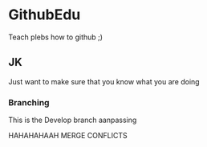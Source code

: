 # GithubEdu
Teach plebs how to github ;)

## JK
Just want to make sure that you know what you are doing

### Branching
This is the Develop branch
aanpassing

HAHAHAHAAH MERGE CONFLICTS
